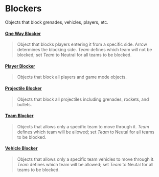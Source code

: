 # Blockers

Objects that block grenades, vehicles, players, etc.

#### [One Way Blocker](one-way-blocker.md)
> Object that blocks players entering it from a specific side. Arrow determines the blocking side. _Team_ defines which team will not be blocked; set _Team_ to Neutral for all teams to be blocked.

#### [Player Blocker](player-blocker.md)
> Objects that block all players and game mode objects.

#### [Projectile Blocker](projectile-blocker.md)
> Objects that block all projectiles including grenades, rockets, and bullets.

#### [Team Blocker](team-blocker.md)
> Objects that allows only a specific team to move through it. _Team_ defines which team will be allowed; set _Team_ to Neutal for all teams to be blocked.

#### [Vehicle Blocker](vehicle-blocker.md)
> Objects that allows only a specific team vehicles to move through it. _Team_ defines which team will be allowed; set _Team_ to Neutal for all teams to be blocked.
